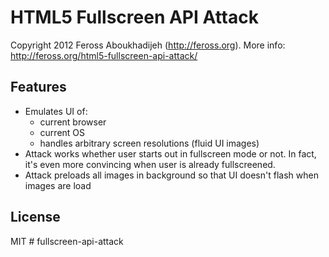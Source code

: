 # HTML5 Fullscreen API Attack

Copyright 2012 Feross Aboukhadijeh (http://feross.org). More info: http://feross.org/html5-fullscreen-api-attack/

## Features

- Emulates UI of:
  - current browser
  - current OS
  - handles arbitrary screen resolutions (fluid UI images)
- Attack works whether user starts out in fullscreen mode or not. In fact, it's even more convincing when user is already fullscreened.
- Attack preloads all images in background so that UI doesn't flash when images are load

## License

MIT
#   f u l l s c r e e n - a p i - a t t a c k  
 